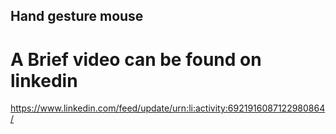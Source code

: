 ## Hand gesture mouse 
# A Brief video can be found on linkedin
https://www.linkedin.com/feed/update/urn:li:activity:6921916087122980864/

